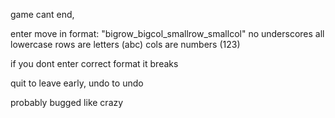 game cant end, 

enter move in format: 
"bigrow_bigcol_smallrow_smallcol"
no underscores all lowercase
rows are letters (abc) cols are numbers (123)

if you dont enter correct format it breaks

quit to leave early, undo to undo

probably bugged like crazy
